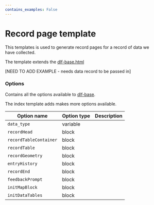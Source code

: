 ```yaml
---
contains_examples: False
---
```

# Record page template

This templates is used to generate record pages for a record of data we have collected.

The template extends the [dlf-base.html](../dlf-base)

[NEED TO ADD EXAMPLE - needs data record to be passed in]

### Options

Contains all the options available to [dlf-base](../dlf-base).

The index template adds makes more options available.

| Option name  | Option type  | Description |
| ----------- | ----------- | ----------- |
| `data_type` | variable |  |
| `recordHead` | block |  |
| `recordTableContainer` | block |  |
| `recordTable` | block | |
| `recordGeometry` | block | |
| `entryHistory` | block  | |
| `recordEnd` | block  | |
| `feedbackPrompt` | block  | |
| `initMapBlock` | block  | |
| `initDataTables ` | block  | |
